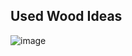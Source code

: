 ## Used Wood Ideas

![image](https://github.com/user-attachments/assets/70d4f069-d4b9-48f6-8fa3-1e6e54dc977b)

